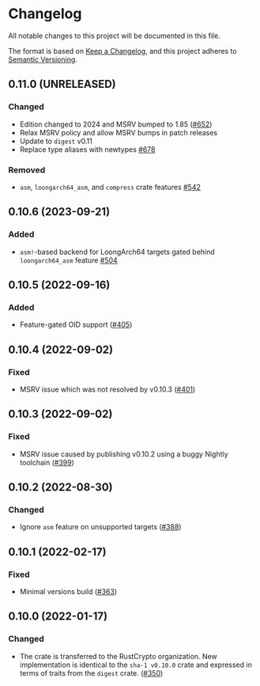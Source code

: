 # Changelog

All notable changes to this project will be documented in this file.

The format is based on [Keep a Changelog](https://keepachangelog.com/en/1.0.0/),
and this project adheres to [Semantic Versioning](https://semver.org/spec/v2.0.0.html).

## 0.11.0 (UNRELEASED)
### Changed
- Edition changed to 2024 and MSRV bumped to 1.85 ([#652])
- Relax MSRV policy and allow MSRV bumps in patch releases
- Update to `digest` v0.11
- Replace type aliases with newtypes [#678]

### Removed
- `asm`, `loongarch64_asm`, and `compress` crate features [#542]

[#542]: https://github.com/RustCrypto/hashes/pull/542
[#652]: https://github.com/RustCrypto/hashes/pull/652
[#678]: https://github.com/RustCrypto/hashes/pull/678

## 0.10.6 (2023-09-21)
### Added
- `asm!`-based backend for LoongArch64 targets gated behind `loongarch64_asm` feature [#504]

[#504]: https://github.com/RustCrypto/hashes/pull/504

## 0.10.5 (2022-09-16)
### Added
- Feature-gated OID support ([#405])

[#405]: https://github.com/RustCrypto/hashes/pull/405

## 0.10.4 (2022-09-02)
### Fixed
- MSRV issue which was not resolved by v0.10.3 ([#401])

[#401]: https://github.com/RustCrypto/hashes/pull/401

## 0.10.3 (2022-09-02)
### Fixed
- MSRV issue caused by publishing v0.10.2 using a buggy Nightly toolchain ([#399])

[#399]: https://github.com/RustCrypto/hashes/pull/399

## 0.10.2 (2022-08-30)
### Changed
- Ignore `asm` feature on unsupported targets ([#388])

[#388]: https://github.com/RustCrypto/hashes/pull/388

## 0.10.1 (2022-02-17)
### Fixed
- Minimal versions build ([#363])

[#363]: https://github.com/RustCrypto/hashes/pull/363

## 0.10.0 (2022-01-17)
### Changed
- The crate is transferred to the RustCrypto organization. New implementation is identical to the `sha-1 v0.10.0` crate and expressed in terms of traits from the `digest` crate. ([#350])

[#350]: https://github.com/RustCrypto/hashes/pull/350
